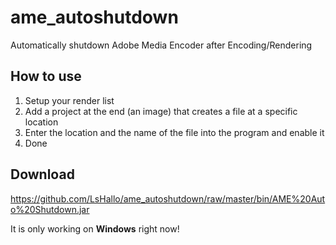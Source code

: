 # ame_autoshutdown
Automatically shutdown Adobe Media Encoder after Encoding/Rendering

## How to use
1. Setup your render list
2. Add a project at the end (an image) that creates a file at a specific location
3. Enter the location and the name of the file into the program and enable it
4. Done

## Download
https://github.com/LsHallo/ame_autoshutdown/raw/master/bin/AME%20Auto%20Shutdown.jar

It is only working on **Windows** right now!
